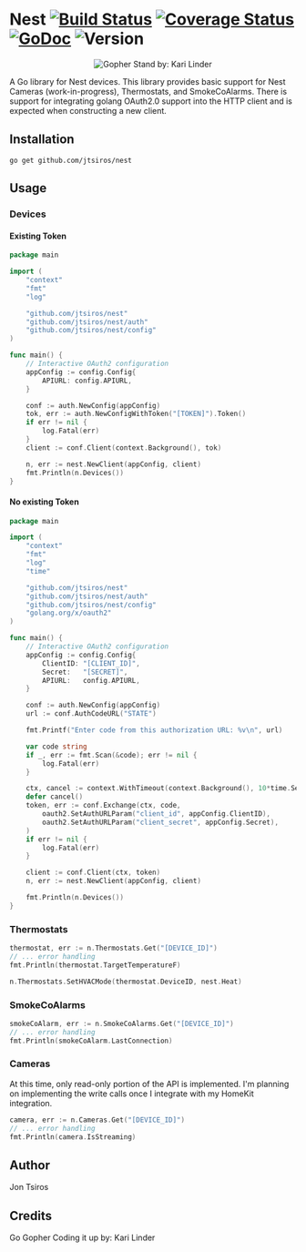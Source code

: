 Nest  [![Build Status](https://travis-ci.org/jtsiros/nest.svg?branch=master)](https://travis-ci.org/jtsiros/nest) [![Coverage Status](https://coveralls.io/repos/github/jtsiros/nest/badge.svg?branch=master)](https://coveralls.io/github/jtsiros/nest?branch=master) [![GoDoc](https://godoc.org/github.com/jtsiros/nest?status.svg)](https://godoc.org/github.com/jtsiros/nest) ![Version](https://img.shields.io/badge/version-1.0.0-green.svg)
====

<p align="center">
  <img src="https://cdn.dribbble.com/users/1330537/screenshots/3878129/attachments/880649/hex_gopher_stand_.5.png" alt="Gopher Stand by: Kari Linder"/>
</p>

A Go library for Nest devices. This library provides basic support for Nest Cameras (work-in-progress), Thermostats, and SmokeCoAlarms. There is support for integrating golang OAuth2.0 support into the HTTP client and is expected when constructing a new client. 

## Installation
    go get github.com/jtsiros/nest

## Usage

### Devices

#### Existing Token
```go
package main

import (
	"context"
	"fmt"
	"log"

	"github.com/jtsiros/nest"
	"github.com/jtsiros/nest/auth"
	"github.com/jtsiros/nest/config"
)

func main() {
	// Interactive OAuth2 configuration
	appConfig := config.Config{
		APIURL: config.APIURL,
	}

	conf := auth.NewConfig(appConfig)
	tok, err := auth.NewConfigWithToken("[TOKEN]").Token()
	if err != nil {
		log.Fatal(err)
	}
	client := conf.Client(context.Background(), tok)

	n, err := nest.NewClient(appConfig, client)
	fmt.Println(n.Devices())
}

```

#### No existing Token
```go
package main

import (
	"context"
	"fmt"
	"log"
	"time"

	"github.com/jtsiros/nest"
	"github.com/jtsiros/nest/auth"
	"github.com/jtsiros/nest/config"
	"golang.org/x/oauth2"
)

func main() {
	// Interactive OAuth2 configuration
	appConfig := config.Config{
		ClientID: "[CLIENT_ID]",
		Secret:   "[SECRET]",
		APIURL:   config.APIURL,
	}

	conf := auth.NewConfig(appConfig)
	url := conf.AuthCodeURL("STATE")

	fmt.Printf("Enter code from this authorization URL: %v\n", url)

	var code string
	if _, err := fmt.Scan(&code); err != nil {
		log.Fatal(err)
	}

	ctx, cancel := context.WithTimeout(context.Background(), 10*time.Second)
	defer cancel()
	token, err := conf.Exchange(ctx, code,
		oauth2.SetAuthURLParam("client_id", appConfig.ClientID),
		oauth2.SetAuthURLParam("client_secret", appConfig.Secret),
	)
	if err != nil {
		log.Fatal(err)
	}

	client := conf.Client(ctx, token)
	n, err := nest.NewClient(appConfig, client)

	fmt.Println(n.Devices())
}
```

### Thermostats
```go
thermostat, err := n.Thermostats.Get("[DEVICE_ID]")
// ... error handling
fmt.Println(thermostat.TargetTemperatureF)

n.Thermostats.SetHVACMode(thermostat.DeviceID, nest.Heat)
```

### SmokeCoAlarms
```go
smokeCoAlarm, err := n.SmokeCoAlarms.Get("[DEVICE_ID]")
// ... error handling
fmt.Println(smokeCoAlarm.LastConnection)
```

### Cameras
At this time, only read-only portion of the API is implemented. I'm planning on implementing the write calls
once I integrate with my HomeKit integration.
```go
camera, err := n.Cameras.Get("[DEVICE_ID]")
// ... error handling
fmt.Println(camera.IsStreaming)
```
## Author
Jon Tsiros

## Credits

Go Gopher Coding it up by: Kari Linder
